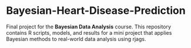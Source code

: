 # Bayesian-Heart-Disease-Prediction
Final project for the **Bayesian Data Analysis** course. This repository contains R scripts, models, and results for a mini project that applies Bayesian methods to real-world data analysis using rjags.
